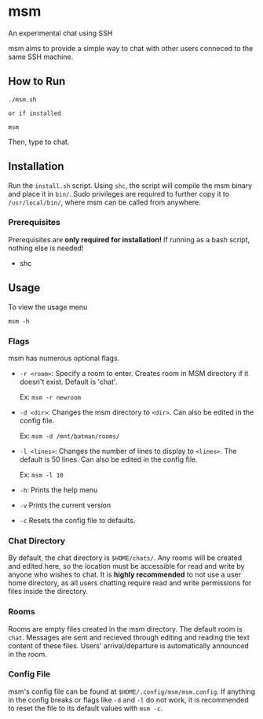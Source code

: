 # msm

An experimental chat using SSH

msm aims to provide a simple way to chat with other users conneced to the same SSH machine.

## How to Run

```console
./msm.sh

or if installed

msm
```

Then, type to chat.

## Installation

Run the `install.sh` script. Using `shc`, the script will compile the msm binary and place it in `bin/`. Sudo privileges are required to further copy it to `/usr/local/bin/`, where msm can be called from anywhere.

### Prerequisites
Prerequisites are **only required for installation!** If running as a bash script, nothing else is needed!

- shc

## Usage

To view the usage menu

```console
msm -h
```

### Flags

msm has numerous optional flags.

- `-r <room>`: Specify a room to enter. Creates room in MSM directory if it doesn't exist. Default is 'chat'.

  Ex: `msm -r newroom`

- `-d <dir>`: Changes the msm directory to `<dir>`. Can also be edited in the config file.

  Ex: `msm -d /mnt/batman/rooms/`

- `-l <lines>`: Changes the number of lines to display to `<lines>`. The default is 50 lines. Can also be edited in the config file.

  Ex: `msm -l 10`
  
- `-h`: Prints the help menu
- `-v` Prints the current version
- `-c` Resets the config file to defaults.

### Chat Directory

By default, the chat directory is `$HOME/chats/`. Any rooms will be created and edited here, so the location must be accessible for read and write by anyone who wishes to chat. It is **highly recommended** to not use a user home directory, as all users chatting require read and write permissions for files inside the directory.

### Rooms

Rooms are empty files created in the msm directory. The default room is `chat`. Messages are sent and recieved through editing and reading the text content of these files. Users' arrival/departure is automatically announced in the room.

### Config File

msm's config file can be found at `$HOME/.config/msm/msm.config`. If anything in the config breaks or flags like `-d` and `-l` do not work, it is recommended to reset the file to its default values with `msm -c`.

